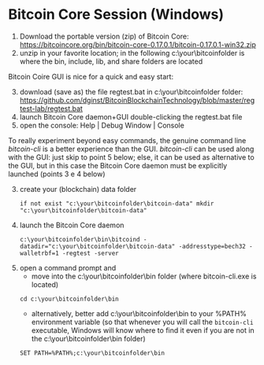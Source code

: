 # Bitcoin Core Session (Windows)

1. Download the portable version (zip) of Bitcoin Core:  
   <https://bitcoincore.org/bin/bitcoin-core-0.17.0.1/bitcoin-0.17.0.1-win32.zip>
2. unzip in your favorite location; in the following c:\your\bitcoinfolder is where the bin, include, lib, and share folders are located

Bitcoin Coire GUI is nice for a quick and easy start:

3. download (save as) the file regtest.bat in c:\your\bitcoinfolder folder:  
   <https://github.com/dginst/BitcoinBlockchainTechnology/blob/master/regtest-lab/regtest.bat>
4. launch Bitcoin Core daemon+GUI double-clicking the regtest.bat file
5. open the console: Help | Debug Window | Console

To really experiment beyond easy commands, the genuine command line _bitcoin-cli_ is a better experience than the GUI. _bitcoin-cli_ can be used along with the GUI: just skip to point 5 below; else, it can be used as alternative to the GUI, but in this case the Bitcoin Core daemon must be explicitly launched (points 3 e 4 below)

3. create your (blockchain) data folder
   ```
   if not exist "c:\your\bitcoinfolder\bitcoin-data" mkdir "c:\your\bitcoinfolder\bitcoin-data"
   ```
4. launch the Bitcoin Core daemon
   ```
   c:\your\bitcoinfolder\bin\bitcoind -datadir="c:\your\bitcoinfolder\bitcoin-data" -addresstype=bech32 -walletrbf=1 -regtest -server
   ```
5. open a command prompt and
    - move into the c:\your\bitcoinfolder\bin folder (where bitcoin-cli.exe is located)
    ```
    cd c:\your\bitcoinfolder\bin
    ```
    - alternatively, better add c:\your\bitcoinfolder\bin to your %PATH% environment variable (so that whenever you will call the `bitcoin-cli` executable, Windows will know where to find it even if you are not in the c:\your\bitcoinfolder\bin folder)
    ```
    SET PATH=%PATH%;c:\your\bitcoinfolder\bin
    ```
    